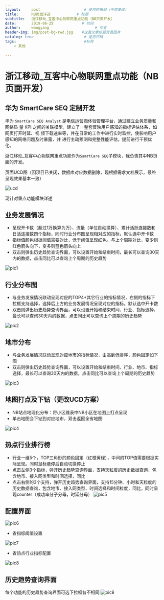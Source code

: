 ```yaml
---
layout:     post                    # 使用的布局（不需要改）
title:      NB页面详述            # 标题 
subtitle:   浙江移动_互客中心物联网重点功能（NB页面开发） 
date:       2019-06-25             # 时间
author:     wangyang                     # 作者
header-img: img/post-bg-rwd.jpg    #这篇文章标题背景图片
catalog: true                       # 是否归档
tags:                               #标签
    - 其他
        
---
```




浙江移动_互客中心物联网重点功能（NB页面开发）
========================================

华为 SmartCare SEQ 定制开发
------------------------------

华为 `SmartCare SEQ Analyst` 是电信运营商体验管理平台，通过建立业务质量和网络质
量 KPI 之间的关联模型，建立了一整套反映用户感知的指标评估体系，如网页打开时延、视
频下载速率等，并在日常的工作中进行实时监控，使影响用户感知的网络问题及时暴露，并
进行主动预测和完整性能评估，提前进行干预优化。

浙江移动_互客中心物联网重点功能作为`SamrtCare SEQ`子模块，我负责其中NB页面的开发。

页面UCD图（因项目已关闭，数据库对应数据删除，现根据需求文档展示，最终呈现效果基本一致）

![ucd](http://ww3.sinaimg.cn/large/006tNc79ly1g4dnv8rfllj31090ju79m.jpg)

现针对重点功能模块详述

业务发展情况
-------------------------
* 呈现开卡数（超过1万换算为万）、流量（单位自动换算）、累计活跃连接数和日活连接数四个指标，同时行业分布图呈现相对应的指标，默认选中开卡数
* 指标值颜色根据阈值需要对比，低于阈值呈现红色。与上个周期对比，变少则红色箭头向下，变多则蓝色箭头向上
* 双击则弹出历史趋势查询界面，可以设置开始和结束时间，最长可以查询30天内的数据，点击同比可以查询上个周期的历史趋势

![pic1](http://ww4.sinaimg.cn/large/006tNc79ly1g4dpr7thhwj30cs053gmo.jpg)

行业分布图
-------------------------
* 与业务发展情况联动呈现对应的TOP4+其它行业的指标情况，右侧的指标下拉框支持选择，选择后上方的业务发展情况呈现对应的指标，默认选中开卡数
* 双击则弹出历史趋势查询界面，可以设置开始和结束时间、行业、指标选择，最长可以查询30天内的数据，点击同比可以查询上个周期的历史趋势

![pic2](http://ww3.sinaimg.cn/large/006tNc79ly1g4dprsiv9yj30cm058q48.jpg)

地市分布
---------------------------
* 与业务发展情况联动呈现对应地市的指标情况，由高到低排序，颜色固定如下图 
* 双击则弹出历史趋势查询界面，可以设置开始和结束时间、行业、地市、指标选择，最长可以查询30天内的数据，点击同比可以查询上个周期的历史趋势

![pic3](http://ww2.sinaimg.cn/large/006tNc79ly1g4dpsabiv6j30cg03xgm9.jpg)

地图打点及下钻（更改UCD方案）
----------------------------

* NB站点地理化分布：将小区维表中NB小区在地图上打点呈现
* 单击地图会下钻到对应地市，双击返回全省地图

![pic4](http://ww4.sinaimg.cn/large/006tNc79ly1g4dptl1vzoj30la0i5jue.jpg)

热点行业排行榜
--------------------------------
* 行业一组5个，TOP三角形的颜色固定（红橙黄绿），中间的TOP值需要根据实际呈现。同时鼠标悬停后自动切换停止 
* 点击左侧3个指标，弹开历史趋势查询界面，支持天粒度的历史数据查询，包含地市、接入网类型和时间选择，同比
* 点击右侧的3个支持，弹开历史趋势查询界面，支持15分钟、小时和天粒度的历史数据查询，包含地市、接入网类型、时间选择和时间粒度，同比，同时呈现counter（成功率分子分母，时延分母）
![pic5](http://ww2.sinaimg.cn/large/006tNc79ly1g4dpufhws6j30bx0dzaci.jpg)

配置界面
--------------------
![pic6](http://ww4.sinaimg.cn/large/006tNc79ly1g4dputo8abj303s042jr9.jpg)

* 省指标阈值设置

![pic7](http://ww2.sinaimg.cn/large/006tNc79ly1g4dpxjq3sgj30bb06e0sq.jpg)

* 省热点行业指标配置

![pic8](http://ww4.sinaimg.cn/large/006tNc79ly1g4dpy04pp8j30hx08z749.jpg)
 
 

历史趋势查询界面
-------------------------------
每个功能的历史趋势查询界面可选下拉框各不相同
![pic9](http://ww1.sinaimg.cn/large/006tNc79ly1g4dpyc5jefj30om0bcdgb.jpg)